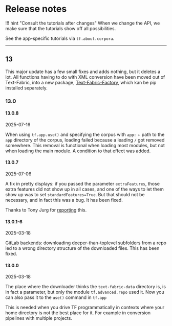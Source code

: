 # Release notes

!!! hint "Consult the tutorials after changes"
    When we change the API, we make sure that the tutorials show off
    all possibilities.

See the app-specific tutorials via `tf.about.corpora`.

---

## 13

This major update has a few small fixes and adds nothing, but it deletes a lot.
All functions having to do with XML conversion have been moved out of Text-Fabric,
into a new package,
[Text-Fabric-Factory](https://github.com/annotation/text-fabric),
which kan be pip installed separately.

### 13.0

#### 13.0.8

2025-07-16

When using `tf.app.use()` and specifying the corpus with `app:` + path to the
`app` directory of the corpus, loading failed because a leading `/` got removed
somewhere. This removal is functional when loading most modules, but not when
loading the main module. A condition to that effect was added.

#### 13.0.7

2025-07-06

A fix in pretty displays: if you passed the parameter `extraFeatures`, those
extra features did not show up in all cases, and one of the ways to let them show
up was to set `standardFeatures=True`. But that should not be necessary, and in fact
this was a bug. It has been fixed.

Thanks to Tony Jurg for
[reporting](https://github.com/tonyjurg/test/blob/main/test.ipynb)
this.

#### 13.0.1-6

2025-03-18

GitLab backends: downloading deeper-than-toplevel subfolders from a repo led to
a wrong directory structure of the downloaded files. This has been fixed.

#### 13.0.0

2025-03-18

The place where the downloader thinks the `text-fabric-data` directory is,
is in fact a parameter, but only the module `tf.advanced.repo` used it.
Now you can also pass it to the `use()` command in `tf.app`

This is needed when you drive TF programmatically in contexts where your
home directory is not the best place for it.
For example in conversion pipelines with multiple projects.


